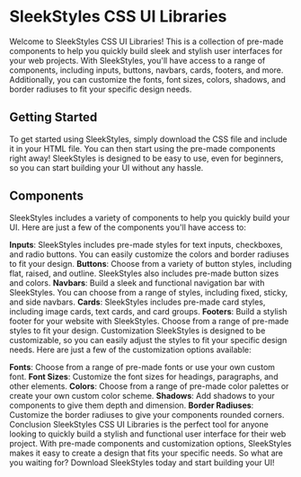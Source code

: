# SleekStyles CSS UI Libraries
Welcome to SleekStyles CSS UI Libraries! This is a collection of pre-made components to help you quickly build sleek and stylish user interfaces for your web projects. With SleekStyles, you'll have access to a range of components, including inputs, buttons, navbars, cards, footers, and more. Additionally, you can customize the fonts, font sizes, colors, shadows, and border radiuses to fit your specific design needs.

## Getting Started
To get started using SleekStyles, simply download the CSS file and include it in your HTML file. You can then start using the pre-made components right away! SleekStyles is designed to be easy to use, even for beginners, so you can start building your UI without any hassle.

## Components
SleekStyles includes a variety of components to help you quickly build your UI. Here are just a few of the components you'll have access to:

**Inputs**: SleekStyles includes pre-made styles for text inputs, checkboxes, and radio buttons. You can easily customize the colors and border radiuses to fit your design.
**Buttons**: Choose from a variety of button styles, including flat, raised, and outline. SleekStyles also includes pre-made button sizes and colors.
**Navbars**: Build a sleek and functional navigation bar with SleekStyles. You can choose from a range of styles, including fixed, sticky, and side navbars.
**Cards**: SleekStyles includes pre-made card styles, including image cards, text cards, and card groups.
**Footers**: Build a stylish footer for your website with SleekStyles. Choose from a range of pre-made styles to fit your design.
Customization
SleekStyles is designed to be customizable, so you can easily adjust the styles to fit your specific design needs. Here are just a few of the customization options available:

**Fonts**: Choose from a range of pre-made fonts or use your own custom font.
**Font Sizes**: Customize the font sizes for headings, paragraphs, and other elements.
**Colors**: Choose from a range of pre-made color palettes or create your own custom color scheme.
**Shadows**: Add shadows to your components to give them depth and dimension.
**Border Radiuses**: Customize the border radiuses to give your components rounded corners.
Conclusion
SleekStyles CSS UI Libraries is the perfect tool for anyone looking to quickly build a stylish and functional user interface for their web project. With pre-made components and customization options, SleekStyles makes it easy to create a design that fits your specific needs. So what are you waiting for? Download SleekStyles today and start building your UI!
